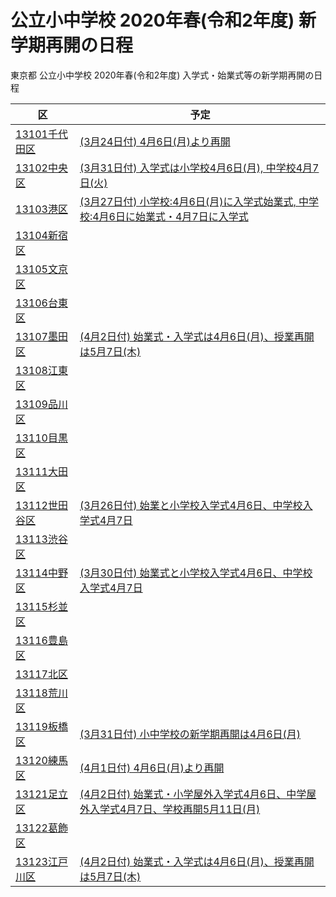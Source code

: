 # 公立小中学校 2020年春(令和2年度) 新学期再開の日程

東京都 公立小中学校 2020年春(令和2年度) 入学式・始業式等の新学期再開の日程

| 区            | 予定    |
| ------------- | ------- |
| [13101千代田区](https://github.com/socv/socv.github.io/issues/1) |[(3月24日付) 4月6日(月)より再開](https://www.city.chiyoda.lg.jp/documents/19363/gakko-shingakkitaio_1.pdf)
| [13102中央区  ](https://github.com/socv/socv.github.io/issues/2) |[(3月31日付) 入学式は小学校4月6日(月), 中学校4月7日(火)](https://www.city.chuo.lg.jp/kosodate/gakkokyouiku/rinzikyuukou.html)
| [13103港区    ](https://github.com/socv/socv.github.io/issues/3) |[(3月27日付) 小学校:4月6日(月)に入学式始業式, 中学校:4月6日に始業式・4月7日に入学式 ](https://www.city.minato.tokyo.jp/houdou/kuse/koho/press/202003/20200327-3_press.html)
| [13104新宿区  ](https://github.com/socv/socv.github.io/issues/4) |
| [13105文京区  ](https://github.com/socv/socv.github.io/issues/5) |
| [13106台東区  ](https://github.com/socv/socv.github.io/issues/6) |
| [13107墨田区  ](https://github.com/socv/socv.github.io/issues/7) |[(4月2日付) 始業式・入学式は4月6日(月)、授業再開は5月7日(木)](https://www.city.sumida.lg.jp/smph/kosodate_kyouiku/kosodate_site/oshirase/corona_taiou.html)
| [13108江東区  ](https://github.com/socv/socv.github.io/issues/8) |
| [13109品川区  ](https://github.com/socv/socv.github.io/issues/9) |
| [13110目黒区  ](https://github.com/socv/socv.github.io/issues/10) |
| [13111大田区  ](https://github.com/socv/socv.github.io/issues/11) |
| [13112世田谷区](https://github.com/socv/socv.github.io/issues/12) |[(3月26日付) 始業と小学校入学式4月6日、中学校入学式4月7日](https://www.city.setagaya.lg.jp/mokuji/kodomo/004/001/001/d00185302.html)
| [13113渋谷区  ](https://github.com/socv/socv.github.io/issues/13) |
| [13114中野区  ](https://github.com/socv/socv.github.io/issues/14) |[(3月30日付) 始業式と小学校入学式4月6日、中学校入学式4月7日](https://www.city.tokyo-nakano.lg.jp/dept/nakano/d028610.html)
| [13115杉並区  ](https://github.com/socv/socv.github.io/issues/15) |
| [13116豊島区  ](https://github.com/socv/socv.github.io/issues/16) |
| [13117北区    ](https://github.com/socv/socv.github.io/issues/17) |
| [13118荒川区  ](https://github.com/socv/socv.github.io/issues/18) |
| [13119板橋区  ](https://github.com/socv/socv.github.io/issues/19) |[(3月31日付) 小中学校の新学期再開は4月6日(月)](https://www.city.itabashi.tokyo.jp/kyoikuiinkai/gakko/1021926.html)
| [13120練馬区  ](https://github.com/socv/socv.github.io/issues/20) |[(4月1日付) 4月6日(月)より再開](https://www.city.nerima.tokyo.jp/kosodatekyoiku/kyoiku/oshirase/korona.html)
| [13121足立区  ](https://github.com/socv/socv.github.io/issues/21) |[(4月2日付) 始業式・小学屋外入学式4月6日、中学屋外入学式4月7日、学校再開5月11日(月)](https://www.city.adachi.tokyo.jp/kyoikushido/0228joho.html)
| [13122葛飾区  ](https://github.com/socv/socv.github.io/issues/22) |
| [13123江戸川区](https://github.com/socv/socv.github.io/issues/23) |[(4月2日付) 始業式・入学式は4月6日(月)、授業再開は5月7日(木)](https://www.city.edogawa.tokyo.jp/e068/kosodate/kyoiku/kyouiku/oshirase/rinjikyugyou.html)

